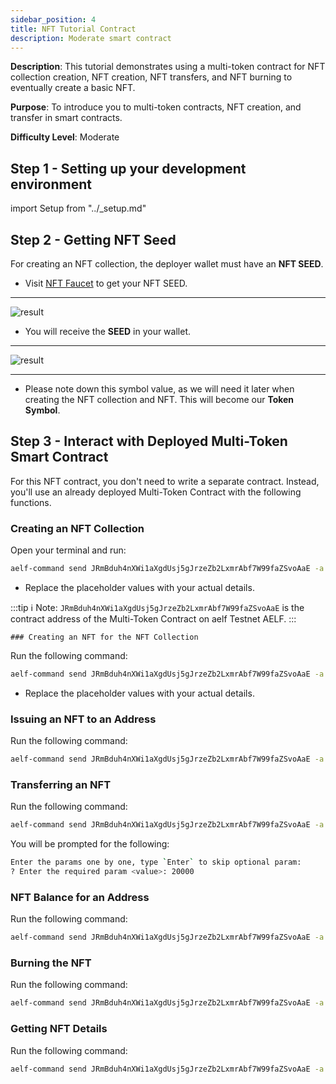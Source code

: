 ```yaml
---
sidebar_position: 4
title: NFT Tutorial Contract
description: Moderate smart contract
---
```


**Description**: This tutorial demonstrates using a multi-token contract for NFT collection creation, NFT creation, NFT transfers, and NFT burning to eventually create a basic NFT.

**Purpose**: To introduce you to multi-token contracts, NFT creation, and transfer in smart contracts.

**Difficulty Level**: Moderate

## Step 1 - Setting up your development environment

import Setup from "../\_setup.md"

<Setup />

## Step 2 - Getting NFT Seed

For creating an NFT collection, the deployer wallet must have an **NFT SEED**.

- Visit [NFT Faucet](https://faucet-ui.aelf.dev/) to get your NFT SEED.

---

![result](/img/Seed.png)

- You will receive the **SEED** in your wallet.

---

![result](/img/symbol.png)

---

- Please note down this symbol value, as we will need it later when creating the NFT collection and NFT. This will become our **Token Symbol**.

## Step 3 - Interact with Deployed Multi-Token Smart Contract

For this NFT contract, you don't need to write a separate contract. Instead, you'll use an already deployed Multi-Token Contract with the following functions.

### Creating an NFT Collection

Open your terminal and run:

```bash
aelf-command send JRmBduh4nXWi1aXgdUsj5gJrzeZb2LxmrAbf7W99faZSvoAaE -a $WALLET_ADDRESS -p $WALLET_PASSWORD -e https://aelf-test-node.aelf.io Create --params '{"tokenName": "NFT Name", "symbol": "ULJVFKQGKX-0", "totalSupply": 1, "decimals": 18, "issuer": "address", "isBurnable": true, "lockWhiteList": [], "issueChainId": AELF, "externalInfo": {}, "owner": "address"}'
```

- Replace the placeholder values with your actual details.

:::tip
ℹ️ Note: `JRmBduh4nXWi1aXgdUsj5gJrzeZb2LxmrAbf7W99faZSvoAaE` is the contract address of the Multi-Token Contract on aelf Testnet AELF.
:::

    ### Creating an NFT for the NFT Collection

Run the following command:

```bash
aelf-command send JRmBduh4nXWi1aXgdUsj5gJrzeZb2LxmrAbf7W99faZSvoAaE -a $WALLET_ADDRESS -p $WALLET_PASSWORD -e https://aelf-test-node.aelf.io Create --params '{"tokenName": "NFT Name", "symbol": "ULJVFKQGKX-1", "totalSupply": 20000, "decimals": 18, "issuer": "address", "isBurnable": true, "lockWhiteList": [], "issueChainId": AELF, "externalInfo": {}, "owner": "address"}'
```

- Replace the placeholder values with your actual details.

### Issuing an NFT to an Address

Run the following command:

```bash
aelf-command send JRmBduh4nXWi1aXgdUsj5gJrzeZb2LxmrAbf7W99faZSvoAaE -a $WALLET_ADDRESS -p $WALLET_PASSWORD -e https://aelf-test-node.aelf.io Issue --params '{"symbol": "ULJVFKQGKX-1", "amount": 12, "memo": "Test", "to": "address"}'
```

### Transferring an NFT

Run the following command:

```bash
aelf-command send JRmBduh4nXWi1aXgdUsj5gJrzeZb2LxmrAbf7W99faZSvoAaE -a $WALLET_ADDRESS -p $WALLET_PASSWORD -e https://aelf-test-node.aelf.io Transfer --params '{"symbol": "ULJVFKQGKX-1", "amount": 12, "memo": "Test", "to": "address"}'
```

You will be prompted for the following:

```bash
Enter the params one by one, type `Enter` to skip optional param:
? Enter the required param <value>: 20000
```

### NFT Balance for an Address

Run the following command:

```bash
aelf-command send JRmBduh4nXWi1aXgdUsj5gJrzeZb2LxmrAbf7W99faZSvoAaE -a $WALLET_ADDRESS -p $WALLET_PASSWORD -e https://aelf-test-node.aelf.io GetBalance --params '{"symbol": "ULJVFKQGKX-1", "owner": "address"}'
```

### Burning the NFT

Run the following command:

```bash
aelf-command send JRmBduh4nXWi1aXgdUsj5gJrzeZb2LxmrAbf7W99faZSvoAaE -a $WALLET_ADDRESS -p $WALLET_PASSWORD -e https://aelf-test-node.aelf.io Burn --params '{"symbol": "ULJVFKQGKX-0", "amount": 12}'
```

### Getting NFT Details

Run the following command:

```bash
aelf-command send JRmBduh4nXWi1aXgdUsj5gJrzeZb2LxmrAbf7W99faZSvoAaE -a $WALLET_ADDRESS -p $WALLET_PASSWORD -e https://aelf-test-node.aelf.io GetTokenInfo --params '{"symbol": "ULJVFKQGKX-0"}'
```
